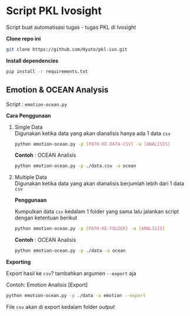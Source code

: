 # Script PKL Ivosight

Script buat automatisasi tugas - tugas PKL di Ivosight

**Clone repo ini**

```bash
git clone https://github.com/Hyuto/pkl-ivo.git
```

**Install dependencies**

```bash
pip install -r requirements.txt
```

## Emotion & OCEAN Analysis

Script : `emotion-ocean.py`

**Cara Penggunaan**

1. Single Data<br>
   Digunakan ketika data yang akan dianalisis hanya ada 1 data `csv`

   ```bash
   python emotion-ocean.py -p [PATH-KE-DATA-CSV] -a [ANALISIS]
   ```

   **Contoh** : OCEAN Analisis

   ```bash
   python emotion-ocean.py -p ./data.csv -a ocean
   ```
2. Multiple Data<br>
   Digunakan ketika data yang akan dianalisis berjumlah lebih dari 1 data `csv`

   **Penggunaan** 

   Kumpulkan data `csv` kedalam 1 folder yang sama lalu jalankan script dengan
   ketentuan berikut

   ```bash
   python emotion-ocean.py -p [PATH-KE-FOLDER] -a [ANALISIS]
   ```

   **Contoh** : OCEAN Analisis

   ```bash
   python emotion-ocean.py -p ./data -a ocean
   ```

**Exporting**

Export hasil ke `csv`? tambahkan argumen `--export` aja

Contoh: Emotion Analisis [Export]

```bash
python emotion-ocean.py -p ./data -a emotion --export
```

File `csv` akan di export kedalam folder *output*
